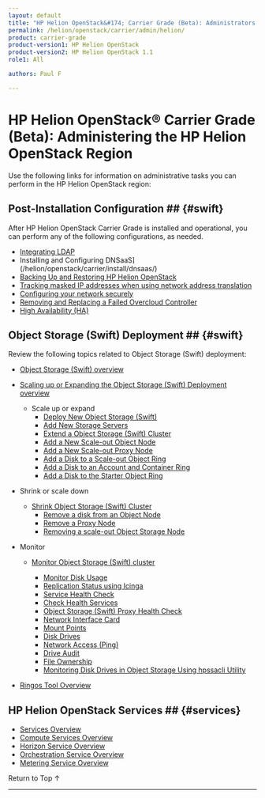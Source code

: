 ```yaml
---
layout: default
title: "HP Helion OpenStack&#174; Carrier Grade (Beta): Administrators Guide"
permalink: /helion/openstack/carrier/admin/helion/
product: carrier-grade
product-version1: HP Helion OpenStack
product-version2: HP Helion OpenStack 1.1
role1: All

authors: Paul F

---
```

<!--UNDER REVISION-->

<script>

function PageRefresh {
onLoad="window.refresh"
}

PageRefresh();

</script>

<!-- <p style="font-size: small;"> <a href="/helion/openstack/1.1/3rd-party-license-agreements/">&#9664; PREV</a> | <a href="/helion/openstack/1.1/">&#9650; UP</a> | NEXT &#9654; </p> -->

# HP Helion OpenStack&#174; Carrier Grade (Beta): Administering the HP Helion OpenStack Region

Use the following links for information on administrative tasks you can perform in the HP Helion OpenStack region:


## Post-Installation Configuration ## {#swift}

After HP Helion OpenStack Carrier Grade is installed and operational, you can perform any of the following configurations, as needed.

- [Integrating LDAP](/helion/openstack/carrier/services/identity/integrate-ldap/)
- Installing and Configuring DNSaaS](/helion/openstack/carrier/install/dnsaas/)
- [Backing Up and Restoring HP Helion OpenStack](/helion/openstack/carrier/backup.restore/)
- [Tracking masked IP addresses when using network address translation](/helion/openstack/carrier/maskedIP/)
- [Configuring your network securely](/helion/openstack/carrier/install/security/)
- [Removing and Replacing a Failed Overcloud Controller](/helion/openstack/carrier/removing/failedovercloud/)
- [High Availability (HA)](/helion/openstack/carrier/high-availability/)


## Object Storage (Swift) Deployment ## {#swift}

Review the following topics related to Object Storage (Swift) deployment:

- [Object Storage (Swift) overview](/helion/openstack/carrier/services/object/overview/)
- [Scaling up or Expanding the Object Storage (Swift) Deployment overview](/helion/openstack/carrier/services/object/overview/scale-out-swift/)

	- Scale up or expand 
		- [Deploy New  Object Storage (Swift)](/helion/openstack/carrier/services/swift/deployment-scale-out/)
		- [Add New Storage Servers](/helion/openstack/carrier/services/swift/provision-nodes/)
		- [Extend a Object Storage (Swift) Cluster](/helion/openstack/carrier/services/object/swift/expand-cluster/)
		- [Add a New Scale-out Object Node](/helion/openstack/carrier/services/swift/deployment/add-disk-object-node/)
		- [Add a New Scale-out Proxy Node](/helion/openstack/carrier/services/swift/deployment/add-proxy-node/)
		- [Add a Disk to a Scale-out Object Ring](/helion/openstack/carrier/services/swift/deployment/add-disk-scale-out/)
		- [Add a Disk to an Account and Container Ring](/helion/openstack/carrier/services/swift/deployment/add-disk-account-container/)
		- [Add a Disk to the Starter Object Ring](/helion/openstack/carrier/services/swift/deployment/add-disk-starter/)

- Shrink or scale down

	- [Shrink Object Storage (Swift) Cluster](/helion/openstack/carrier/services/object/swift/shrink-cluster/) 
		- [Remove a disk from an Object Node](/helion/openstack/carrier/services/swift/deployment/remove-existing-disk/)
		- [Remove a Proxy Node](/helion/openstack/carrier/services/swift/deployment/remove-proxy-node/)
		- [Removing a scale-out Object Storage Node](/helion/openstack/carrier/services/swift/deployment/remove-scale-out-object-node/)
	
- Monitor

	- [Monitor Object Storage (Swift) cluster]( /helion/openstack/carrier/services/object/swift/Monitor-cluster/)

		* [Monitor Disk Usage]( /helion/openstack/carrier/services/object/swift/Monitor-disk/)
		* [Replication Status using Icinga](/helion/openstack/carrier/services/object/swift/replica-status/)
		* [Service Health Check](/helion/openstack/carrier/services/object/swift/health-check/)
		* [Check Health Services](/helion/openstack/carrier/services/object/swift/health-swift-services/)
		* [Object Storage (Swift) Proxy Health Check]( /helion/openstack/carrier/services/object/swift/monitor-swift-proxy-health-checks/)
		* [Network Interface Card](/helion/openstack/carrier/services/object/swift/monitor-speed-of-NIC/)
		* [Mount Points](/helion/openstack/carrier/services/object/swift/mount-points/)
		* [Disk Drives](/helion/openstack/carrier/services/object/swift/disk-drive/)
		* [Network Access (Ping)](/helion/openstack/carrier/services/object/swift/monitor-network-access-ping/)
		* [Drive Audit]( /helion/openstack/carrier/services/object/swift/monitor-swift-drive-audit/)
		* [File Ownership](/helion/openstack/carrier/services/object/swift/file-ownership/)
		* [Monitoring Disk Drives in Object Storage Using hpssacli Utility](/helion/openstack/carrier/services/swift/diagnosis-disk-health/hpssacli/)

- [Ringos Tool Overview](/helion/openstack/carrier/GA1/services/object/pyringos/)



## HP Helion OpenStack Services ## {#services}

- [Services Overview](/helion/openstack/carrier/services/overview/)
- [Compute Services Overview](/helion/openstack/carrier/services/compute/overview/)
- [Horizon Service Overview](/helion/openstack/carrier/services/horizon/overview/)
- [Orchestration Service Overview](/helion/openstack/carrier/services/orchestration/overview/)
- [Metering Service Overview](/helion/openstack/carrier/services/reporting/overview/)




<a href="#top" style="padding:14px 0px 14px 0px; text-decoration: none;"> Return to Top &#8593; </a>
 
----

